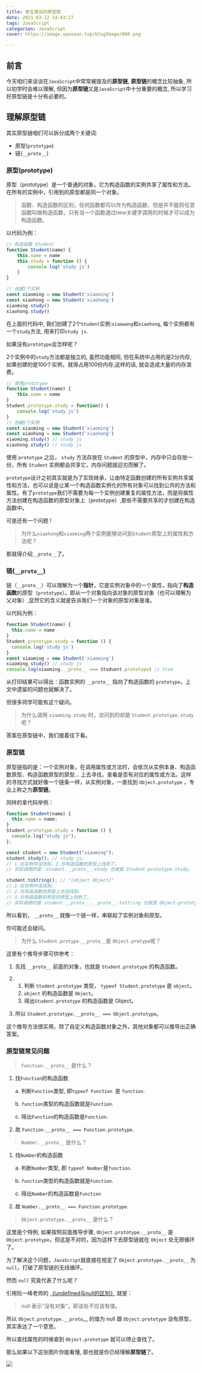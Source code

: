 ```yaml
---
title: 老生常谈的原型链
date: 2021-03-12 14:43:27
tags: JavaScript
categories: JavaScript
cover: https://image.xposean.top/blogImage/006.png

---
```

## 前言

今天咱们来谈谈在`JavaScript`中常常被提及的**原型链**, **原型链**的概念比较抽象, 所以初学时会难以理解, 但因为**原型链**又是`JavaScript`中十分重要的概念, 所以学习好原型链是十分有必要的。

## 理解原型链

其实原型链咱们可以拆分成两个关键词:

- 原型(`prototype`)
- 链(`__proto__`)

### 原型(prototype)

原型（prototype）是一个普通的对象，它为构造函数的实例共享了属性和方法。在所有的实例中，引用到的原型都是同一个对象。

> 函数、构造函数的区别，任何函数都可以作为构造函数，但是并不能将任意函数叫做构造函数，只有当一个函数通过new关键字调用的时候才可以成为构造函数。

以代码为例：

```javascript
// 构造函数 Student
function Student(name) { 
    this.name = name 
    this.study = function () {
        console.log('study js')
    }
}

// 创建2个实例
const xiaoming = new Student('xiaoming')
const xiaohong = new Student('xiaohong')
xiaoming.study()
xiaohong.study()
```

在上面的代码中, 我们创建了2个`Student`实例:`xiaowang`和`xiaohong`, 每个实例都有一个`study`方法, 用来打印`study js`.

如果没有`prototype`会怎样呢？

2个实例中的`study`方法都是独立的, 虽然功能相同, 但在系统中占用的是2分内存, 如果创建的是100个实例，就得占用100份内存,这样的话, 就会造成大量的内存浪费。

```javascript
// 使用prototype
function Student(name) { 
    this.name = name 
}
Student.prototype.study = function() {
	console.log('study js')
}
// 创建2个实例
const xiaoming = new Student('xiaoming')
const xiaohong = new Student('xiaohong')
xiaoming.study() // study js
xiaohong.study() // study js

```

使用 `prototype` 之后， `study` 方法存放在 `Student` 的原型中，内存中只会存放一份，所有 `Student` 实例都会共享它，内存问题就迎刃而解了。

`prototype`设计之初其实就是为了实现继承，让由特定函数创建的所有实例共享属性和方法，也可以说是让某一个构造函数实例化的所有对象可以找到公共的方法和属性。有了`prototype`我们不需要为每一个实例创建重复的属性方法，而是将属性方法创建在构造函数的原型对象上（prototype）,那些不需要共享的才创建在构造函数中。

可是还有一个问题 !

> 为什么`xiaohong`和`xiaoming`两个实例能够访问到`Student`原型上的属性和方法呢？

那就得介绍`__proto__`了。



### 链(`__proto__`)

链（`__proto__`）可以理解为一个**指针**，它是实例对象中的一个属性，指向了**构造函数**的原型（`prototype`）。即从一个对象指向该对象的原型对象（也可以理解为父对象）,显然它的含义就是告诉我们一个对象的原型对象是谁。

以代码为例：

```javascript
function Student(name) {
  this.name = name
}
Student.prototype.study = function () {
  console.log('study js')
}
const xiaoming = new Student('xiaoming')
xiaoming.study() // study js
console.log(xiaoming.__proto__ === Studuent.prototype) // true
```

从打印结果可以得出：函数实例的 `__proto__` 指向了构造函数的 `prototype`，上文中遗留的问题也就解决了。

但很多同学可能有这个疑问。

> 为什么调用 `xiaoming.study` 时，访问到的却是 `Student.prototype.study` 呢？

答案在原型链中，我们接着往下看。

### 原型链

原型链指的是：一个实例对象，在调用属性或方法时，会依次从实例本身、构造函数原型、构造函数原型的原型... 上去寻找，查看是否有对应的属性或方法。这样的寻找方式就好像一个链条一样，从实例对象，一直找到 `Object.prototype` ，专业上称之为**原型链**。

同样的拿代码举例：

```javascript
function Student(name) {
  this.name = name;
}
Student.prototype.study = function () {
  console.log("study js");
};

const student = new Student("xiaoming");
student.study(); // study js。
// 1.在实例中没找到，2.在构造函数的原型上找到了。
// 实际调用的是：student.__proto__.study 也就是 Student.prototype.study。

student.toString(); // "[object Object]"
// 1.在实例中没找到。
// 2.在构造函数的原型上也没找到。
// 3.在构造函数的原型的原型上找到了。
// 实际调用的是 student.__proto__.__proto__.toString 也就是 Object.prototype.toString。
```

所以看到， `__proto__` 就像一个链一样，串联起了实例对象和原型。

你可能还会疑问。

> 为什么 `Student.protype.__proto__`是 `Object.protype`呢？

这里有个推导步骤可供参考：

1. 先找 `__proto__` 前面的对象，也就是 `Student.prototype` 的构造函数。

2. 1. 判断 `Student.prototype` 类型， `typeof Student.prototype` 是 `object`。
   2. `object` 的构造函数是 `Object`。
   3. 得出`Student.prototype` 的构造函数是 Object。

3. 所以 `Student.prototype.__proto__ === Object.prototype`。

这个推导方法很实用，除了自定义构造函数对象之外，其他对象都可以推导出正确答案。



### 原型链常见问题

> `Function.__proto__` 是什么？

1. 找`Function`的构造函数

   a. 判断`Function`类型, 即`typeof Function `是 `function`.

   b. `function`类型的构造函数就是`Function`.

   c. 得出`Function`的构造函数是`Function`.

2. 故 `Function.__proto__ === Function.prototype`.

> `Number.__proto__` 是什么？

1. 找`Number`的构造函数

   a. 判断`Number`类型, 即 `typeof Number`是`function`.

   b. `function`类型的构造函数就是`Function`.

   c. 得出`Number`的构造函数是`Function`

2. 故 `Number.__proto__ === Function.prototype`.

> `Object.prototype.__proto__` 是什么？

这里是个特例, 如果按照前面推导步骤, `Object.prototype.__proto__` 是 `Object.prototype`，但这是不对的，因为这样下去原型链就在 `Object` 处无限循环了。

为了解决这个问题，`JavaScript`就直接在规定了 `Object.prototype.__proto__` 为 `null`，打破了原型链的无线循环。

然而 `null` 究竟代表了什么呢？

引用阮一峰老师的 [《undefined与null的区别》](http://www.ruanyifeng.com/blog/2014/03/undefined-vs-null.html) 就是：

> null 表示“没有对象”，即该处不应该有值。

所以 `Object.prototype.__proto`__ 的值为 null 跟 `Object.prototype` 没有原型，其实表达了一个意思。

所以查找属性的时候查到 `Object.prototype` 就可以停止查找了。



那么如果以下这张图片你能看懂, 那也就是你已经理解**原型链**了。

![](https://image.xposean.top/20210312164516.png)